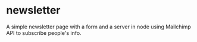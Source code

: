 # newsletter
A simple newsletter page with a form and a server in node using Mailchimp API to subscribe people's info.
